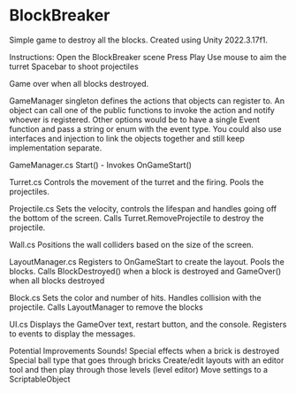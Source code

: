 # BlockBreaker

Simple game to destroy all the blocks.   Created using Unity 2022.3.17f1.

Instructions:
Open the BlockBreaker scene
Press Play
Use mouse to aim the turret
Spacebar to shoot projectiles

Game over when all blocks destroyed.

GameManager singleton defines the actions that objects can register to.  An object can call one of the public 
functions to invoke the action and notify whoever is registered.  Other options would be to have a single Event function
and pass a string or enum with the event type.  You could also use interfaces and injection to link the objects
together and still keep implementation separate.


GameManager.cs
	Start() - Invokes OnGameStart()
	
Turret.cs
	Controls the movement of the turret and the firing.  Pools the projectiles.
	
Projectile.cs
	Sets the velocity, controls the lifespan and handles going off the bottom of the screen.  Calls
	Turret.RemoveProjectile to destroy the projectile.	
	
Wall.cs
	Positions the wall colliders based on the size of the screen.
	
LayoutManager.cs
	Registers to OnGameStart to create the layout.  Pools the blocks.  Calls BlockDestroyed() when a block
	is destroyed and GameOver() when all blocks destroyed
	
Block.cs
	Sets the color and number of hits.  Handles collision with the projectile.  Calls LayoutManager to
	remove the blocks
	
UI.cs
	Displays the GameOver text, restart button, and the console.  Registers to events to display the messages.
	
Potential Improvements
	Sounds!
	Special effects when a brick is destroyed
	Special ball type that goes through bricks
	Create/edit layouts with an editor tool and then play through those levels (level editor)
	Move settings to a ScriptableObject